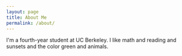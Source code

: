 ```yaml
---
layout: page
title: About Me
permalink: /about/
---
```


I'm a fourth-year student at UC Berkeley. I like math and reading and sunsets and the color green and animals.
